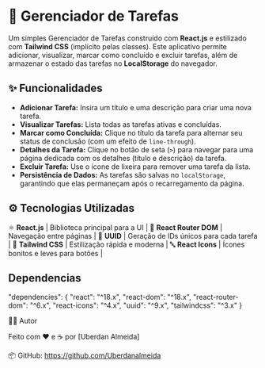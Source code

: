 # 📝 Gerenciador de Tarefas

Um simples Gerenciador de Tarefas construído com **React.js** e estilizado com **Tailwind CSS** (implícito pelas classes). Este aplicativo permite adicionar, visualizar, marcar como concluído e excluir tarefas, além de armazenar o estado das tarefas no **LocalStorage** do navegador.

## ✨ Funcionalidades

* **Adicionar Tarefa:** Insira um título e uma descrição para criar uma nova tarefa.
* **Visualizar Tarefas:** Lista todas as tarefas ativas e concluídas.
* **Marcar como Concluída:** Clique no título da tarefa para alternar seu status de conclusão (com um efeito de `line-through`).
* **Detalhes da Tarefa:** Clique no botão de seta (`>`) para navegar para uma página dedicada com os detalhes (título e descrição) da tarefa.
* **Excluir Tarefa:** Use o ícone de lixeira para remover uma tarefa da lista.
* **Persistência de Dados:** As tarefas são salvas no `localStorage`, garantindo que elas permaneçam após o recarregamento da página.


## ⚙️ Tecnologias Utilizadas

 ⚛️ **React.js** | Biblioteca principal para a UI |
 🧭 **React Router DOM** | Navegação entre páginas |
 🧾 **UUID** | Geração de IDs únicos para cada tarefa |
 🎨 **Tailwind CSS** | Estilização rápida e moderna |
 🔤 **React Icons** | Ícones bonitos e leves para botões |

## Dependencias

"dependencies": {
  "react": "^18.x",
  "react-dom": "^18.x",
  "react-router-dom": "^6.x",
  "react-icons": "^4.x",
  "uuid": "^9.x",
  "tailwindcss": "^3.x"
}

👨‍💻 Autor

Feito com ❤️ e ☕ por [Uberdan Almeida]

📦 GitHub: https://github.com/Uberdanalmeida 
